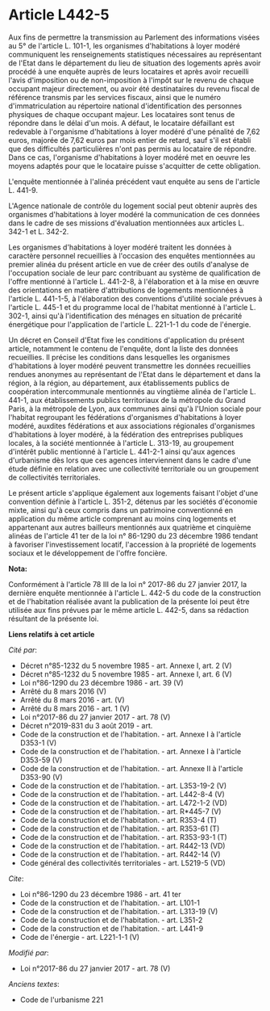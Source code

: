 # Article L442-5

Aux fins de permettre la transmission au Parlement des informations visées au 5° de l'article L. 101-1, les organismes
d'habitations à loyer modéré communiquent les renseignements statistiques nécessaires au représentant de l'Etat dans le
département du lieu de situation des logements après avoir procédé à une enquête auprès de leurs locataires et après avoir
recueilli l'avis d'imposition ou de non-imposition à l'impôt sur le revenu de chaque occupant majeur directement, ou avoir
été destinataires du revenu fiscal de référence transmis par les services fiscaux, ainsi que le numéro d'immatriculation au
répertoire national d'identification des personnes physiques de chaque occupant majeur. Les locataires sont tenus de répondre
dans le délai d'un mois. A défaut, le locataire défaillant est redevable à l'organisme d'habitations à loyer modéré d'une
pénalité de 7,62 euros, majorée de 7,62 euros par mois entier de retard, sauf s'il est établi que des difficultés
particulières n'ont pas permis au locataire de répondre. Dans ce cas, l'organisme d'habitations à loyer modéré met en oeuvre
les moyens adaptés pour que le locataire puisse s'acquitter de cette obligation. 

L'enquête mentionnée à l'alinéa précédent vaut enquête au sens de l'article L. 441-9. 

L'Agence nationale de contrôle du logement social peut obtenir auprès des organismes d'habitations à loyer modéré la
communication de ces données dans le cadre de ses missions d'évaluation mentionnées aux articles L. 342-1 et L. 342-2. 

Les organismes d'habitations à loyer modéré traitent les données à caractère personnel recueillies à l'occasion des enquêtes
mentionnées au premier alinéa du présent article en vue de créer des outils d'analyse de l'occupation sociale de leur parc
contribuant au système de qualification de l'offre mentionné à l'article L. 441-2-8, à l'élaboration et à la mise en œuvre
des orientations en matière d'attributions de logements mentionnées à l'article L. 441-1-5, à l'élaboration des conventions
d'utilité sociale prévues à l'article L. 445-1 et du programme local de l'habitat mentionné à l'article L. 302-1, ainsi qu'à
l'identification des ménages en situation de précarité énergétique pour l'application de l'article L. 221-1-1 du code de
l'énergie. 

Un décret en Conseil d'Etat fixe les conditions d'application du présent article, notamment le contenu de l'enquête, dont la
liste des données recueillies. Il précise les conditions dans lesquelles les organismes d'habitations à loyer modéré peuvent
transmettre les données recueillies rendues anonymes au représentant de l'Etat dans le département et dans la région, à la
région, au département, aux établissements publics de coopération intercommunale mentionnés au vingtième alinéa de l'article
L. 441-1, aux établissements publics territoriaux de la métropole du Grand Paris, à la métropole de Lyon, aux communes ainsi
qu'à l'Union sociale pour l'habitat regroupant les fédérations d'organismes d'habitations à loyer modéré, auxdites
fédérations et aux associations régionales d'organismes d'habitations à loyer modéré, à la fédération des entreprises
publiques locales, à la société mentionnée à l'article L. 313-19, au groupement d'intérêt public mentionné à l'article L.
441-2-1 ainsi qu'aux agences d'urbanisme dès lors que ces agences interviennent dans le cadre d'une étude définie en relation
avec une collectivité territoriale ou un groupement de collectivités territoriales. 

Le présent article s'applique également aux logements faisant l'objet d'une convention définie à l'article L. 351-2, détenus
par les sociétés d'économie mixte, ainsi qu'à ceux compris dans un patrimoine conventionné en application du même article
comprenant au moins cinq logements et appartenant aux autres bailleurs mentionnés aux quatrième et cinquième alinéas de
l'article 41 ter de la loi n° 86-1290 du 23 décembre 1986 tendant à favoriser l'investissement locatif, l'accession à la
propriété de logements sociaux et le développement de l'offre foncière.

**Nota:**

Conformément à l'article 78 III de la loi n° 2017-86 du 27 janvier 2017, la dernière enquête mentionnée à l'article L. 442-5
du code de la construction et de l'habitation réalisée avant la publication de la présente loi peut être utilisée aux fins
prévues par le même article L. 442-5, dans sa rédaction résultant de la présente loi.

**Liens relatifs à cet article**

_Cité par_:

  - Décret n°85-1232 du 5 novembre 1985 - art. Annexe I, art. 2 (V)
  - Décret n°85-1232 du 5 novembre 1985 - art. Annexe I, art. 6 (V)
  - Loi n°86-1290 du 23 décembre 1986 - art. 39 (V)
  - Arrêté du 8 mars 2016 (V)
  - Arrêté du 8 mars 2016 - art. (V)
  - Arrêté du 8 mars 2016 - art. 1 (V)
  - Loi n°2017-86 du 27 janvier 2017 - art. 78 (V)
  - Décret n°2019-831 du 3 août 2019 - art.
  - Code de la construction et de l'habitation. - art. Annexe I à l'article D353-1 (V)
  - Code de la construction et de l'habitation. - art. Annexe I à l'article D353-59 (V)
  - Code de la construction et de l'habitation. - art. Annexe II à l'article D353-90 (V)
  - Code de la construction et de l'habitation. - art. L353-19-2 (V)
  - Code de la construction et de l'habitation. - art. L442-8-4 (V)
  - Code de la construction et de l'habitation. - art. L472-1-2 (VD)
  - Code de la construction et de l'habitation. - art. R*445-7 (V)
  - Code de la construction et de l'habitation. - art. R353-4 (T)
  - Code de la construction et de l'habitation. - art. R353-61 (T)
  - Code de la construction et de l'habitation. - art. R353-93-1 (T)
  - Code de la construction et de l'habitation. - art. R442-13 (VD)
  - Code de la construction et de l'habitation. - art. R442-14 (V)
  - Code général des collectivités territoriales - art. L5219-5 (VD)

_Cite_:

  - Loi n°86-1290 du 23 décembre 1986 - art. 41 ter
  - Code de la construction et de l'habitation. - art. L101-1
  - Code de la construction et de l'habitation. - art. L313-19 (V)
  - Code de la construction et de l'habitation. - art. L351-2
  - Code de la construction et de l'habitation. - art. L441-9
  - Code de l'énergie - art. L221-1-1 (V)

_Modifié par_:

  - Loi n°2017-86 du 27 janvier 2017 - art. 78 (V)

_Anciens textes_:

  - Code de l'urbanisme 221
